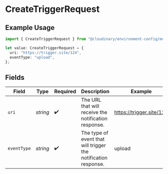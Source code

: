 # CreateTriggerRequest

## Example Usage

```typescript
import { CreateTriggerRequest } from "@cloudinary/environment-config/models/operations";

let value: CreateTriggerRequest = {
  uri: "https://trigger.site/124",
  eventType: "upload",
};
```

## Fields

| Field                                                          | Type                                                           | Required                                                       | Description                                                    | Example                                                        |
| -------------------------------------------------------------- | -------------------------------------------------------------- | -------------------------------------------------------------- | -------------------------------------------------------------- | -------------------------------------------------------------- |
| `uri`                                                          | *string*                                                       | :heavy_check_mark:                                             | The URL that will receive the notification response.           | https://trigger.site/124                                       |
| `eventType`                                                    | *string*                                                       | :heavy_check_mark:                                             | The type of event that will trigger the notification response. | upload                                                         |